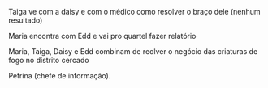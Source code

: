 Taiga ve com a daisy e com o médico como resolver o braço dele (nenhum resultado)

Maria encontra com Edd e vai pro quartel fazer relatório

Maria, Taiga, Daisy e Edd combinam de reolver o negócio das criaturas de fogo no distrito cercado

Petrina (chefe de informação).
